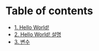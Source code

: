 # Table of contents

* [1. Hello World!](README.md)
* [2. Hello World! 설명](2.-hello-world.md)
* [3. 변수](3..md)

